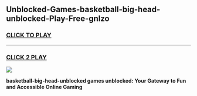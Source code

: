 
## Unblocked-Games-basketball-big-head-unblocked-Play-Free-gnlzo
<h3>
<a href="https://premium76.site?title=basketball-big-head-unblocked&ref=19M">CLICK TO PLAY</a></h3>
<hr>

<h3>
<a href="https://premium76.site?title=basketball-big-head-unblocked&ref=19M">CLICK 2 PLAY</a>
  
</h3>

<a href="https://premium76.site?title=basketball-big-head-unblocked&ref=19M"><img src="https://clearcache.store/games.png"></a>


**basketball-big-head-unblocked games unblocked: Your Gateway to Fun and Accessible Online Gaming**
